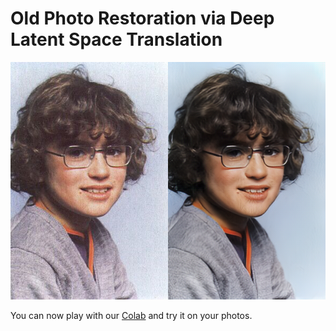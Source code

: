 # Old Photo Restoration via Deep Latent Space Translation 

<img src='imgs/Boy.png'/>

You can now play with our [Colab](https://colab.research.google.com/drive/1W2kdJLuz4GqxuEsBk5rpgDTF6YnieWob#scrollTo=11db178d) and try it on your photos.

